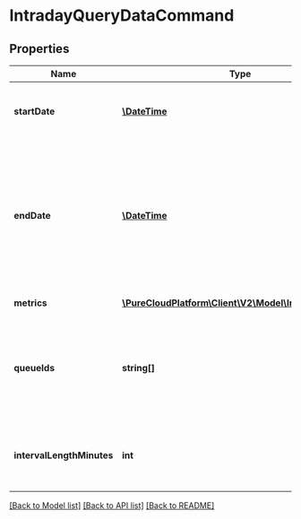 # IntradayQueryDataCommand

## Properties
Name | Type | Description | Notes
------------ | ------------- | ------------- | -------------
**startDate** | [**\DateTime**](\DateTime.md) | Start date of the requested date range in ISO-8601 format | 
**endDate** | [**\DateTime**](\DateTime.md) | End date of the requested date range in ISO-8601 format.  Must be within the same 7 day schedule week as defined by the management unit&#39;s start day of week | 
**metrics** | [**\PureCloudPlatform\Client\V2\Model\IntradayMetric[]**](IntradayMetric.md) | The metrics to validate | 
**queueIds** | **string[]** | The queue IDs for which to fetch data.  Omitting or passing an empty list will return all available queues | [optional] 
**intervalLengthMinutes** | **int** | The period/interval for which to aggregate the data.  Optional, defaults to 15 | [optional] 

[[Back to Model list]](../README.md#documentation-for-models) [[Back to API list]](../README.md#documentation-for-api-endpoints) [[Back to README]](../README.md)


